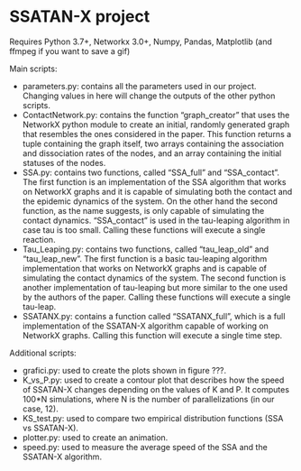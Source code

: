 # SSATAN-X project

Requires Python 3.7+, Networkx 3.0+, Numpy, Pandas, Matplotlib (and ffmpeg if you want to save a gif)

Main scripts:
 - parameters.py: contains all the parameters used in our project. Changing values in here will change the outputs of the other python scripts.
 - ContactNetwork.py: contains the function “graph_creator” that uses the NetworkX python module to create an initial, randomly generated graph that resembles the ones considered in the paper. This function returns a tuple containing the graph itself, two arrays containing the association and dissociation rates of the nodes, and an array containing the initial statuses of the nodes.
 - SSA.py: contains two functions, called “SSA_full” and “SSA_contact”. The first function is an implementation of the SSA algorithm that works on NetworkX graphs and it is capable of simulating both the contact and the epidemic dynamics of the system. On the other hand the second function, as the name suggests, is only capable of simulating the contact dynamics. “SSA_contact” is used in the tau-leaping algorithm in case tau is too small. Calling these functions will execute a single reaction.
 - Tau_Leaping.py: contains two functions, called “tau_leap_old” and “tau_leap_new”. The first function is a basic tau-leaping algorithm implementation that works on NetworkX graphs and is capable of simulating the contact dynamics of the system. The second function is another implementation of tau-leaping but more similar to the one used by the authors of the paper. Calling these functions will execute a single tau-leap.
 - SSATANX.py: contains a function called “SSATANX_full”, which is a full implementation of the SSATAN-X algorithm capable of working on NetworkX graphs. Calling this function will execute a single time step. 

Additional scripts:
 - grafici.py: used to create the plots shown in figure ???.
 - K_vs_P.py: used to create a contour plot that describes how the speed of SSATAN-X changes depending on the values of K and P. It computes 100*N simulations, where N is the number of parallelizations (in our case, 12).
 - KS_test.py: used to compare two empirical distribution functions (SSA vs SSATAN-X). 
 - plotter.py: used to create an animation.
 - speed.py: used to measure the average speed of the SSA and the SSATAN-X algorithm.
